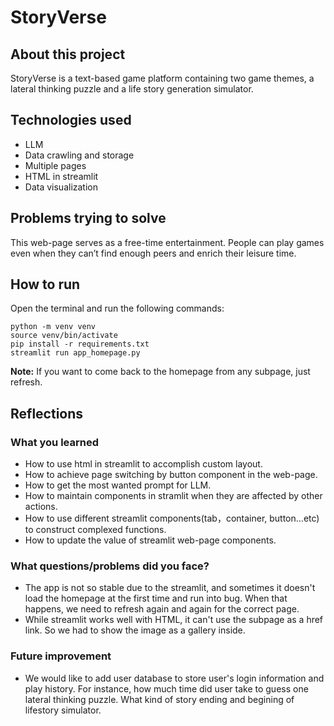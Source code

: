 # StoryVerse
## About this project
StoryVerse is a text-based game platform containing two game themes, a lateral thinking puzzle and a life story generation simulator. 

## Technologies used
- LLM
- Data crawling and storage
- Multiple pages
- HTML in streamlit
- Data visualization

## Problems trying to solve
This web-page serves as a free-time entertainment. People can play games even when they can’t find enough peers and enrich their leisure time.

## How to run

Open the terminal and run the following commands:

```
python -m venv venv
source venv/bin/activate
pip install -r requirements.txt
streamlit run app_homepage.py
```

**Note:** 
If you want to come back to the homepage from any subpage, just refresh.

## Reflections
### What you learned
- How to use html in streamlit to accomplish custom layout.
- How to achieve page switching by button component in the web-page.
- How to get the most wanted prompt for LLM.
- How to maintain components in stramlit when they are affected by other actions.
- How to use different streamlit components(tab，container, button...etc) to construct complexed functions.
- How to update the value of streamlit web-page components.
### What questions/problems did you face?
- The app is not so stable due to the streamlit, and sometimes it doesn't load the homepage at the first time and run into bug. When that happens, we need to refresh again and again for the correct page.
- While streamlit works well with HTML, it can't use the subpage as a href link. So we had to show the image as a gallery inside.
### Future improvement
- We would like to add user database to store user's login information and play history. For instance, how much time did user take to guess one lateral thinking puzzle. What kind of story ending and begining of lifestory simulator.